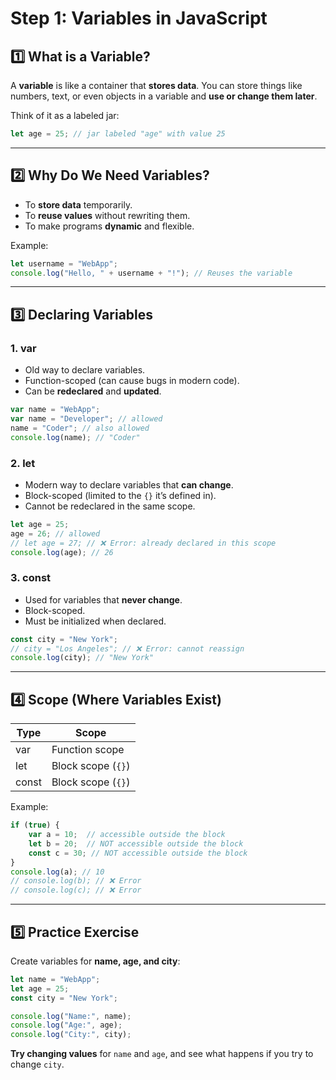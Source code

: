 # Step 1: Variables in JavaScript

## 1️⃣ What is a Variable?
A **variable** is like a container that **stores data**. You can store things like numbers, text, or even objects in a variable and **use or change them later**.

Think of it as a labeled jar:
```javascript
let age = 25; // jar labeled "age" with value 25
```

---

## 2️⃣ Why Do We Need Variables?
- To **store data** temporarily.
- To **reuse values** without rewriting them.
- To make programs **dynamic** and flexible.

Example:
```javascript
let username = "WebApp";
console.log("Hello, " + username + "!"); // Reuses the variable
```

---

## 3️⃣ Declaring Variables

### **1. var**
- Old way to declare variables.
- Function-scoped (can cause bugs in modern code).
- Can be **redeclared** and **updated**.

```javascript
var name = "WebApp";
var name = "Developer"; // allowed
name = "Coder"; // also allowed
console.log(name); // "Coder"
```

### **2. let**
- Modern way to declare variables that **can change**.
- Block-scoped (limited to the `{}` it’s defined in).
- Cannot be redeclared in the same scope.

```javascript
let age = 25;
age = 26; // allowed
// let age = 27; // ❌ Error: already declared in this scope
console.log(age); // 26
```

### **3. const**
- Used for variables that **never change**.
- Block-scoped.
- Must be initialized when declared.

```javascript
const city = "New York";
// city = "Los Angeles"; // ❌ Error: cannot reassign
console.log(city); // "New York"
```

---

## 4️⃣ Scope (Where Variables Exist)

| Type  | Scope                           |
|-------|--------------------------------|
| var   | Function scope                 |
| let   | Block scope (`{}`)             |
| const | Block scope (`{}`)             |

Example:
```javascript
if (true) {
    var a = 10;  // accessible outside the block
    let b = 20;  // NOT accessible outside the block
    const c = 30; // NOT accessible outside the block
}
console.log(a); // 10
// console.log(b); // ❌ Error
// console.log(c); // ❌ Error
```

---

## 5️⃣ Practice Exercise
Create variables for **name, age, and city**:

```javascript
let name = "WebApp";
let age = 25;
const city = "New York";

console.log("Name:", name);
console.log("Age:", age);
console.log("City:", city);
```

**Try changing values** for `name` and `age`, and see what happens if you try to change `city`.

